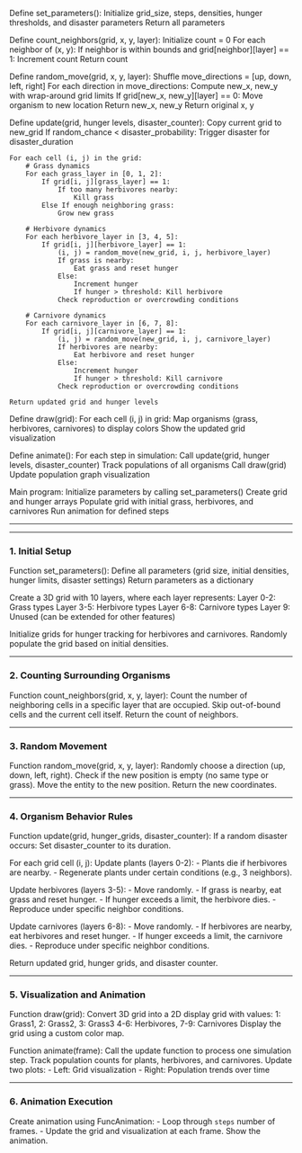 Define set_parameters():
    Initialize grid_size, steps, densities, hunger thresholds, and disaster parameters
    Return all parameters

Define count_neighbors(grid, x, y, layer):
    Initialize count = 0
    For each neighbor of (x, y):
        If neighbor is within bounds and grid[neighbor][layer] == 1:
            Increment count
    Return count

Define random_move(grid, x, y, layer):
    Shuffle move_directions = [up, down, left, right]
    For each direction in move_directions:
        Compute new_x, new_y with wrap-around grid limits
        If grid[new_x, new_y][layer] == 0:
            Move organism to new location
            Return new_x, new_y
    Return original x, y

Define update(grid, hunger levels, disaster_counter):
    Copy current grid to new_grid
    If random_chance < disaster_probability:
        Trigger disaster for disaster_duration

    For each cell (i, j) in the grid:
        # Grass dynamics
        For each grass_layer in [0, 1, 2]:
            If grid[i, j][grass_layer] == 1:
                If too many herbivores nearby:
                    Kill grass
            Else If enough neighboring grass:
                Grow new grass

        # Herbivore dynamics
        For each herbivore_layer in [3, 4, 5]:
            If grid[i, j][herbivore_layer] == 1:
                (i, j) = random_move(new_grid, i, j, herbivore_layer)
                If grass is nearby:
                    Eat grass and reset hunger
                Else:
                    Increment hunger
                    If hunger > threshold: Kill herbivore
                Check reproduction or overcrowding conditions

        # Carnivore dynamics
        For each carnivore_layer in [6, 7, 8]:
            If grid[i, j][carnivore_layer] == 1:
                (i, j) = random_move(new_grid, i, j, carnivore_layer)
                If herbivores are nearby:
                    Eat herbivore and reset hunger
                Else:
                    Increment hunger
                    If hunger > threshold: Kill carnivore
                Check reproduction or overcrowding conditions

    Return updated grid and hunger levels

Define draw(grid):
    For each cell (i, j) in grid:
        Map organisms (grass, herbivores, carnivores) to display colors
    Show the updated grid visualization

Define animate():
    For each step in simulation:
        Call update(grid, hunger levels, disaster_counter)
        Track populations of all organisms
        Call draw(grid)
        Update population graph visualization

Main program:
    Initialize parameters by calling set_parameters()
    Create grid and hunger arrays
    Populate grid with initial grass, herbivores, and carnivores
    Run animation for defined steps

-----------------------------------------------
----------------------------------------------

### **1. Initial Setup**  
Function set_parameters():
    Define all parameters (grid size, initial densities, hunger limits, disaster settings)
    Return parameters as a dictionary

Create a 3D grid with 10 layers, where each layer represents:
    Layer 0-2: Grass types
    Layer 3-5: Herbivore types
    Layer 6-8: Carnivore types
    Layer 9: Unused (can be extended for other features)

Initialize grids for hunger tracking for herbivores and carnivores.
Randomly populate the grid based on initial densities.

---

### **2. Counting Surrounding Organisms**  

Function count_neighbors(grid, x, y, layer):
    Count the number of neighboring cells in a specific layer that are occupied.
    Skip out-of-bound cells and the current cell itself.
    Return the count of neighbors.

---

### **3. Random Movement**  
Function random_move(grid, x, y, layer):
    Randomly choose a direction (up, down, left, right).
    Check if the new position is empty (no same type or grass).
    Move the entity to the new position.
    Return the new coordinates.

---

### **4. Organism Behavior Rules**  
Function update(grid, hunger_grids, disaster_counter):
    If a random disaster occurs:
        Set disaster_counter to its duration.

For each grid cell (i, j):
        Update plants (layers 0-2):
            - Plants die if herbivores are nearby.
            - Regenerate plants under certain conditions (e.g., 3 neighbors).

Update herbivores (layers 3-5):
            - Move randomly.
            - If grass is nearby, eat grass and reset hunger.
            - If hunger exceeds a limit, the herbivore dies.
            - Reproduce under specific neighbor conditions.

Update carnivores (layers 6-8):
            - Move randomly.
            - If herbivores are nearby, eat herbivores and reset hunger.
            - If hunger exceeds a limit, the carnivore dies.
            - Reproduce under specific neighbor conditions.

Return updated grid, hunger grids, and disaster counter.

---

### **5. Visualization and Animation**  
Function draw(grid):
    Convert 3D grid into a 2D display grid with values:
        1: Grass1, 2: Grass2, 3: Grass3
        4-6: Herbivores, 7-9: Carnivores
    Display the grid using a custom color map.

Function animate(frame):
    Call the update function to process one simulation step.
    Track population counts for plants, herbivores, and carnivores.
    Update two plots:
        - Left: Grid visualization
        - Right: Population trends over time

---
### **6. Animation Execution**
Create animation using FuncAnimation:
    - Loop through `steps` number of frames.
    - Update the grid and visualization at each frame.
Show the animation.
